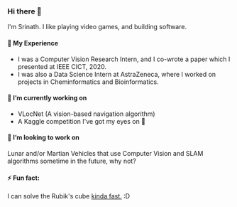 ### Hi there 👋

I'm Srinath. I like playing video games, and building software.

#### 🌱 My Experience 

- I was a Computer Vision Research Intern, and I co-wrote a paper which I presented at IEEE CICT, 2020. 
- I was also a Data Science Intern at AstraZeneca, where I worked on projects in Cheminformatics and Bioinformatics.

#### 🔭 I’m currently working on 

- VLocNet (A vision-based navigation algorithm)
- A Kaggle competition I've got my eyes on :eyes:	

#### 👯 I’m looking to work on 

Lunar and/or Martian Vehicles that use Computer Vision and SLAM algorithms sometime in the future, why not?

#### ⚡ Fun fact: 

I can solve the Rubik's cube [kinda fast.](https://www.worldcubeassociation.org/persons/2015SRIN10) :D

<!--
**srinathvrao/srinathvrao** is a ✨ _special_ ✨ repository because its `README.md` (this file) appears on your GitHub profile.

Here are some ideas to get you started:

- 🔭 I’m currently working on ...
- 🌱 I’m currently learning ...
- 👯 I’m looking to collaborate on ...
- 🤔 I’m looking for help with ...
- 💬 Ask me about ...
- 📫 How to reach me: ...
- 😄 Pronouns: ...
- ⚡ Fun fact: ...
-->
